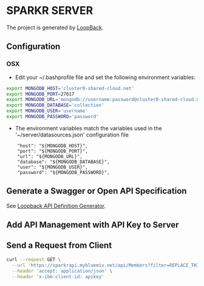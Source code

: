 # SPARKR SERVER

The project is generated by [LoopBack](http://loopback.io).

## Configuration

### OSX

* Edit your ~/.bashprofile file and set the following environment variables:
```bash
export MONGODB_HOST='cluster0-shared-cloud.net'
export MONGODB_PORT=27017
export MONGODB_URL='mongodb://username:password@cluster0-shared-cloud.net:27017/collection?replicaSet=Cluster0-shared-0&authSource=admin&ssl=true'
export MONGODB_DATABASE='collection'
export MONGODB_USER='username'
export MONGODB_PASSWORD='password'
```

* The environment variables match the variables used in the '~/server/datasources.json' configuration file
```text
    "host": "${MONGODB_HOST}",
    "port": "${MONGODB_PORT}",
    "url": "${MONGODB_URL}",
    "database": "${MONGODB_DATABASE}",
    "user": "${MONGODB_USER}",
    "password": "${MONGODB_PASSWORD}",
```

## Generate a Swagger or Open API Specification 

See [Loopback API Definition Generator](https://loopback.io/doc/en/lb3/API-definition-generator.html).

## Add API Management with API Key to Server

## Send a Request from Client

```bash
curl --request GET \
  --url 'https://sparkrapi.mybluemix.net/api/Members?filter=REPLACE_THIS_VALUE' \
  --header 'accept: application/json' \
  --header 'x-ibm-client-id: apikey'
```

